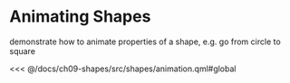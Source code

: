 # Animating Shapes

demonstrate how to animate properties of a shape, e.g. go from circle to square

<<< @/docs/ch09-shapes/src/shapes/animation.qml#global
